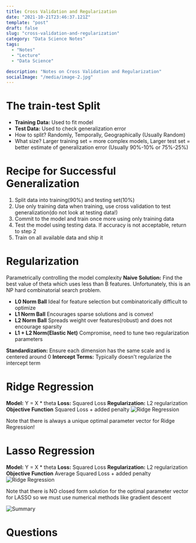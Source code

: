 ```yaml
---
title: Cross Validation and Regularization
date: "2021-10-21T23:46:37.121Z"
template: "post"
draft: false
slug: "cross-validation-and-regularization"
category: "Data Science Notes"
tags:
  - "Notes"
  - "Lecture"
  - "Data Science"

description: "Notes on Cross Validation and Regularization"
socialImage: "/media/image-2.jpg"
---
```


# The train-test Split
- **Training Data:** Used to fit model
- **Test Data:** Used to check generalization error
- How to split? Randomly, Temporally, Geographically (Usually Random)
- What size? Larger training set = more complex models, Larger test set = better estimate of generalization error (Usually 90%-10% or 75%-25%)

# Recipe for Successful Generalization
1. Split data into training(90%) and testing set(10%)
2. Use only training data when training, use cross validation to test generalization(do not look at testing data!)
3. Commit to the model and train once more using only training data
4. Test the model using testing data. If accuracy is not acceptable, return to step 2
5. Train on all available data and ship it

# Regularization
Parametrically controlling the model complexity
**Naive Solution:** Find the best value of theta which uses less than B features. Unfortunately, this is an NP hard combinatorial search problem.
- **L0 Norm Ball** Ideal for feature selection but combinatorically difficult to optimize
- **L1 Norm Ball** Encourages sparse solutions and is convex!
- **L2 Norm Ball** Spreads weight over features(robust) and does not encourage sparsity
- **L1 + L2 Norm(Elastic Net)** Compromise, need to tune two regularization parameters

**Standardization:** Ensure each dimension has the same scale and is centered around 0
**Intercept Terms:** Typically doesn't regularize the intercept term 

# Ridge Regression
**Model:** Y = X * theta
**Loss:** Squared Loss
**Regularization:** L2 regularization
**Objective Function** Squared Loss + added penalty
![Ridge Regression](/media/CrossValidationAndRegularization/RidgeRegression.JPG)

Note that there is always a unique optimal parameter vector for Ridge Regression!

# Lasso Regression
**Model:** Y = X * theta
**Loss:** Squared Loss
**Regularization:** L2 regularization
**Objective Function** Average Squared Loss + added penalty
![Ridge Regression](/media/CrossValidationAndRegularization/LassoRegression.JPG)

Note that there is NO closed form solution for the optimal parameter vector for LASSO so we must use numerical methods like gradient descent

![Summary](/media/CrossValidationAndRegularization/SummaryRegression.JPG)
# Questions